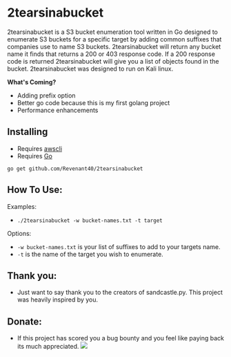 # 2tearsinabucket
2tearsinabucket is a S3 bucket enumeration tool written in Go designed to enumerate S3 buckets for a specific target by adding common suffixes that companies use to name S3 buckets. 2tearsinabucket will return any bucket name it finds that returns a 200 or 403 response code. If a 200 response code is returned 2tearsinabucket will give you a list of objects found in the bucket. 2tearsinabucket was designed to run on Kali linux.

**What's Coming?**
- Adding prefix option
- Better go code because this is my first golang project
- Performance enhancements

## Installing

- Requires [awscli](https://docs.aws.amazon.com/cli/latest/userguide/install-linux.html)
- Requires [Go](https://golang.org/dl/)

`go get github.com/Revenant40/2tearsinabucket`

## How To Use:

Examples:
- `./2tearsinabucket -w bucket-names.txt -t target`

Options:
- `-w bucket-names.txt` is your list of suffixes to add to your targets name.
- `-t` is the name of the target you wish to enumerate. 

## Thank you:
- Just want to say thank you to the creators of sandcastle.py. This project was heavily inspired by you.

## Donate:
- If this project has scored you a bug bounty and you feel like paying back its much appreciated.
  <a href="bitcoin:36j8C43FSftiQVjAdxzZH1GF4NAMF39k3M"><img src="https://i.stack.imgur.com/MnQ6V.png"></a>
 
